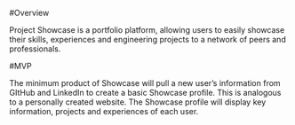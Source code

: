 #Overview

Project Showcase is a portfolio platform, allowing users to easily showcase their skills, experiences and engineering projects to a network of peers and professionals. 

#MVP

The minimum product of Showcase will pull a new user’s information from GItHub and LinkedIn to create a basic Showcase profile. This is analogous to a personally created website. The Showcase profile will display key information, projects and experiences of each user. 

